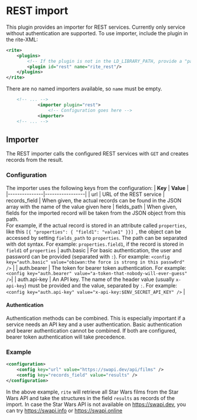 # REST import
This plugin provides an importer for REST services. Currently only service without authentication are supported.
To use importer, include the plugin in the rite-XML:
```xml
<rite>
    <plugins>
        <!-- If the plugin is not in the LD_LIBRARY_PATH, provide a "path" attribute -->
        <plugin id="rest" name="rite_rest"/>
    </plugins>
</rite>
```
There are no named importers available, so `name` must be empty.
```xml
    <!-- ... -->
            <importer plugin="rest">
                <!-- Configuration goes here -->
            <importer>
    <!-- ... -->
```
## Importer
The REST importer calls the configured REST services with `GET` and creates records from the result.
### Configuration
The importer uses the following keys from the configuration:
| **Key** | **Value** |
|---------------|-----------------|
| url | URL of the REST service
| records_field | When given, the actual records can be found in the JSON array with the name of the value given here
| fields_path | When given, fields for the imported record will be taken from the JSON object from this path.<br>For example, if the actual record is stored in an attribute called `properties`, like this ```[{ "properties": { "field1": "value1" }}] ```, the object can be accessed by setting `fields_path` to `properties`. The path can be separated with dot syntax. For example: `properties.field1`, if the record is stored in `field1` of `properties`
| auth.basic | For basic authentication, the user and password can be provided (separated with `:`). For example: `<config key="auth.basic" value="obiwan:the force is strong in this passw0rd" />` |
| auth.bearer | The token for bearer token authentication. For example: `<config key="auth.bearer" value="a-token-that-nobody-will-ever-guess" />`|
| auth.api-key | An API key. The name of the header value (usually `x-api-key`) must be provided and the value, separated by `:`. For example: `<config key="auth.api-key" value="x-api-key:$ENV_SECRET_API_KEY" />` |

#### Authentication
Authentication methods can be combined. This is especially important if a service needs an API key and a user authentication. Basic authentication and bearer authentication cannot be combined. If both are configured, bearer token authentication will take precedence.


### Example
```xml
<configuration>
    <config key="url" value="https://swapi.dev/api/films" />
    <config key="records_field" value="results" />
</configuration>
```
In the above example, `rite` will retrieve all Star Wars films from the Star Wars API and take the structures in the field `results` as records of the import.
In case the Star Wars API is not available on https://swapi.dev, you can try https://swapi.info or 
https://swapi.online




